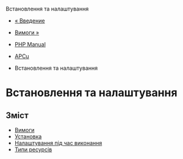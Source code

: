 Встановлення та налаштування

-   [« Введение](intro.apcu.html)
    
-   [Вимоги »](apcu.requirements.html)
    
-   [PHP Manual](index.html)
    
-   [APCu](book.apcu.html)
    
-   Встановлення та налаштування
    

# Встановлення та налаштування

## Зміст

-   [Вимоги](apcu.requirements.html)
-   [Установка](apcu.installation.html)
-   [Налаштування під час виконання](apcu.configuration.html)
-   [Типи ресурсів](apcu.resources.html)